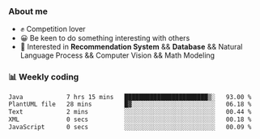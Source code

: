 ### About me

- ✊ Competition lover
- 😀 Be keen to do something interesting with others
- 🎈 Interested in **Recommendation System** && **Database** && Natural Language Process && Computer Vision && Math Modeling


### 📊 Weekly coding
<!--START_SECTION:waka-->

```txt
Java            7 hrs 15 mins   ███████████████████████▒░   93.00 %
PlantUML file   28 mins         █▓░░░░░░░░░░░░░░░░░░░░░░░   06.18 %
Text            2 mins          ░░░░░░░░░░░░░░░░░░░░░░░░░   00.44 %
XML             0 secs          ░░░░░░░░░░░░░░░░░░░░░░░░░   00.18 %
JavaScript      0 secs          ░░░░░░░░░░░░░░░░░░░░░░░░░   00.09 %
```

<!--END_SECTION:waka-->
